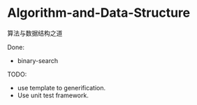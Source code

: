 # Algorithm-and-Data-Structure
算法与数据结构之道

Done:

* binary-search

TODO:

* use template to generification.
* Use unit test framework.
